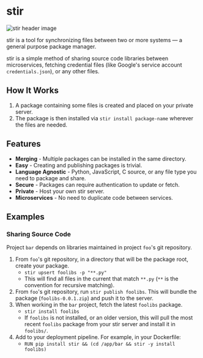 # stir

![stir header image](stir-800x200.png?raw=true)

stir is a tool for synchronizing files between two or more systems &mdash; a general purpose package manager.

stir is a simple method of sharing source code libraries between microservices,
fetching credential files (like Google's service account `credentials.json`),
or any other files.

## How It Works

1. A package containing some files is created and placed on your private server.
2. The package is then installed via `stir install package-name` wherever the files are needed.

## Features

* **Merging** - Multiple packages can be installed in the same directory.
* **Easy** - Creating and publishing packages is trivial.
* **Language Agnostic** - Python, JavaScript, C source, or any file type you need to package and share.
* **Secure** - Packages can require authentication to update or fetch.
* **Private** - Host your own stir server.
* **Microservices** - No need to duplicate code between services.


## Examples

### Sharing Source Code

Project `bar` depends on libraries maintained in project `foo`'s git repository.

1. From `foo`'s git repository, in a directory that will be the package root, create your package.
    * `stir upsert foolibs -p "**.py"`
    * This will find all files in the current that match `**.py` (`**` is the convention for recursive matching).
2. From `foo`'s git repository, run `stir publish foolibs`. This will bundle the package (`foolibs-0.0.1.zip`) and push it to the server.
3. When working in the `bar` project, fetch the latest `foolibs` package.
    * `stir install foolibs`
    * If `foolibs` is not installed, or an older version, this will pull the most recent `foolibs` package from your stir server and install it in `foolibs/`.
4. Add to your deployment pipeline. For example, in your Dockerfile:
    * `RUN pip install stir && (cd /app/bar && stir -y install foolibs)`
